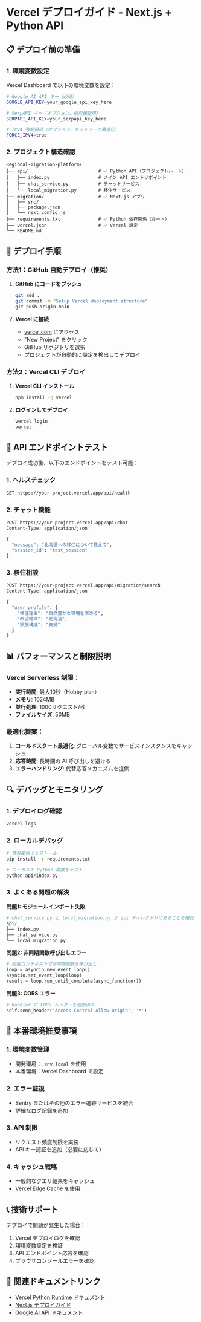 # Vercel デプロイガイド - Next.js + Python API

## 📋 デプロイ前の準備

### 1. 環境変数設定
Vercel Dashboard で以下の環境変数を設定：

```bash
# Google AI API キー（必須）
GOOGLE_API_KEY=your_google_api_key_here

# SerpAPI キー（オプション、検索機能用）
SERPAPI_API_KEY=your_serpapi_key_here

# IPv4 強制接続（オプション、ネットワーク最適化）
FORCE_IPV4=true
```

### 2. プロジェクト構造確認
```
Regional-migration-platform/
├── api/                          # ✅ Python API（プロジェクトルート）
│   ├── index.py                  # メイン API エントリポイント
│   ├── chat_service.py           # チャットサービス
│   └── local_migration.py        # 移住サービス
├── migration/                    # ✅ Next.js アプリ
│   ├── src/
│   ├── package.json
│   └── next.config.js
├── requirements.txt              # ✅ Python 依存関係（ルート）
├── vercel.json                   # ✅ Vercel 設定
└── README.md
```

## 🚀 デプロイ手順

### 方法1：GitHub 自動デプロイ（推奨）

1. **GitHub にコードをプッシュ**
   ```bash
   git add .
   git commit -m "Setup Vercel deployment structure"
   git push origin main
   ```

2. **Vercel に接続**
   - [vercel.com](https://vercel.com) にアクセス
   - "New Project" をクリック
   - GitHub リポジトリを選択
   - プロジェクトが自動的に設定を検出してデプロイ

### 方法2：Vercel CLI デプロイ

1. **Vercel CLI インストール**
   ```bash
   npm install -g vercel
   ```

2. **ログインしてデプロイ**
   ```bash
   vercel login
   vercel
   ```

## 🔧 API エンドポイントテスト

デプロイ成功後、以下のエンドポイントをテスト可能：

### 1. ヘルスチェック
```bash
GET https://your-project.vercel.app/api/health
```

### 2. チャット機能
```bash
POST https://your-project.vercel.app/api/chat
Content-Type: application/json

{
  "message": "北海道への移住について教えて",
  "session_id": "test_session"
}
```

### 3. 移住相談
```bash
POST https://your-project.vercel.app/api/migration/search
Content-Type: application/json

{
  "user_profile": {
    "移住理由": "自然豊かな環境を求める",
    "希望地域": "北海道",
    "家族構成": "夫婦"
  }
}
```

## 📊 パフォーマンスと制限説明

### Vercel Serverless 制限：
- **実行時間**: 最大10秒（Hobby plan）
- **メモリ**: 1024MB
- **並行処理**: 1000リクエスト/秒
- **ファイルサイズ**: 50MB

### 最適化提案：
1. **コールドスタート最適化**: グローバル変数でサービスインスタンスをキャッシュ
2. **応答時間**: 長時間の AI 呼び出しを避ける
3. **エラーハンドリング**: 代替応答メカニズムを提供

## 🔍 デバッグとモニタリング

### 1. デプロイログ確認
```bash
vercel logs
```

### 2. ローカルデバッグ
```bash
# 依存関係インストール
pip install -r requirements.txt

# ローカルで Python 関数をテスト
python api/index.py
```

### 3. よくある問題の解決

**問題1: モジュールインポート失敗**
```python
# chat_service.py と local_migration.py が api ディレクトリにあることを確認
api/
├── index.py
├── chat_service.py
└── local_migration.py
```

**問題2: 非同期関数呼び出しエラー**
```python
# 同期コンテキストで非同期関数を呼び出し
loop = asyncio.new_event_loop()
asyncio.set_event_loop(loop)
result = loop.run_until_complete(async_function())
```

**問題3: CORS エラー**
```python
# handler に CORS ヘッダーを追加済み
self.send_header('Access-Control-Allow-Origin', '*')
```

## 🎯 本番環境推奨事項

### 1. 環境変数管理
- 開発環境：`.env.local` を使用
- 本番環境：Vercel Dashboard で設定

### 2. エラー監視
- Sentry またはその他のエラー追跡サービスを統合
- 詳細なログ記録を追加

### 3. API 制限
- リクエスト頻度制限を実装
- API キー認証を追加（必要に応じて）

### 4. キャッシュ戦略
- 一般的なクエリ結果をキャッシュ
- Vercel Edge Cache を使用

## 📞 技術サポート

デプロイで問題が発生した場合：
1. Vercel デプロイログを確認
2. 環境変数設定を検証
3. API エンドポイント応答を確認
4. ブラウザコンソールエラーを確認

## 🔗 関連ドキュメントリンク

- [Vercel Python Runtime ドキュメント](https://vercel.com/docs/functions/runtimes/python)
- [Next.js デプロイガイド](https://nextjs.org/docs/deployment)
- [Google AI API ドキュメント](https://ai.google.dev/docs) 